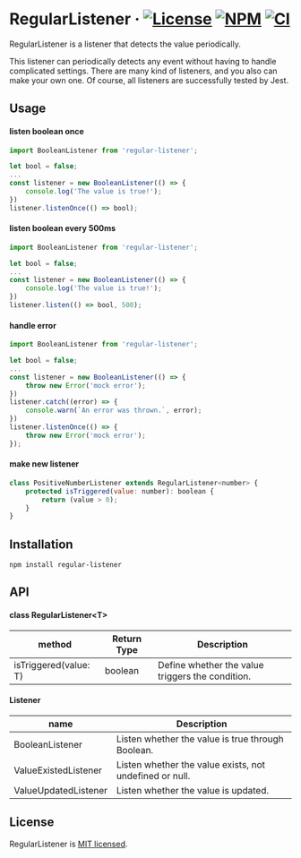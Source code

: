 # RegularListener &middot; [![License](https://img.shields.io/badge/license-MIT-blue.svg)](https://github.com/SNinjo/regular-listener/blob/master/LICENSE) [![NPM](https://img.shields.io/badge/npm-v1.0.1-blue)](https://www.npmjs.com/package/regular-listener) [![CI](https://img.shields.io/badge/CI-passing-brightgreen)](https://github.com/SNinjo/regular-listener/actions/workflows/ci.yml)
RegularListener is a listener that detects the value periodically.

This listener can periodically detects any event without having to handle complicated settings.
There are many kind of listeners, and you also can make your own one.
Of course, all listeners are successfully tested by Jest.


## Usage
#### listen boolean once
``` javascript
import BooleanListener from 'regular-listener';

let bool = false;
...
const listener = new BooleanListener(() => {
	console.log('The value is true!');
})
listener.listenOnce(() => bool);
```

#### listen boolean every 500ms
``` javascript
import BooleanListener from 'regular-listener';

let bool = false;
...
const listener = new BooleanListener(() => {
	console.log('The value is true!');
})
listener.listen(() => bool, 500);
```

#### handle error
``` javascript
import BooleanListener from 'regular-listener';

let bool = false;
...
const listener = new BooleanListener(() => {
	throw new Error('mock error');
})
listener.catch((error) => {
	console.warn(`An error was thrown.`, error);
})
listener.listenOnce(() => {
	throw new Error('mock error');
});
```

#### make new listener
``` javascript
class PositiveNumberListener extends RegularListener<number> {
	protected isTriggered(value: number): boolean {
		return (value > 0);
	}
}
```


## Installation
```
npm install regular-listener
```


## API
#### class RegularListener\<T>
| method	          	| Return Type | Description                                      |
| --------------------- | ----------- | ------------------------------------------------ |
| isTriggered(value: T) | boolean     | Define whether the value triggers the condition. |

#### Listener
| name		          	| Description                                               |
| --------------------- | --------------------------------------------------------- |
| BooleanListener      	| Listen whether the value is true through Boolean. 		|
| ValueExistedListener  | Listen whether the value exists, not undefined or null.	|
| ValueUpdatedListener  | Listen whether the value is updated.                 		|


## License
RegularListener is [MIT licensed](./LICENSE).